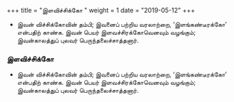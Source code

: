 ﻿+++
title = "இளவிச்சிக்கோ  "
weight = 1
date = "2019-05-12"
+++


-  இவன் விச்சிக்கோவின் தம்பி; இவனைப் பற்றிய வரலாற்றை, ‘இளங்கண்டீரக்கோ’ என்பதிற் காண்க. இவன் பெயர் இளவச்சிரக்கோவெனவும் வழங்கும்; இவன்காலத்துப் புலவர் பெருந்தலைச்சாத்தனார். 
  
### இளவிச்சிக்கோ  
-  இவன் விச்சிக்கோவின் தம்பி; இவனைப் பற்றிய வரலாற்றை, ‘இளங்கண்டீரக்கோ’ என்பதிற் காண்க. இவன் பெயர் இளவச்சிரக்கோவெனவும் வழங்கும்; இவன்காலத்துப் புலவர் பெருந்தலைச்சாத்தனார். 

